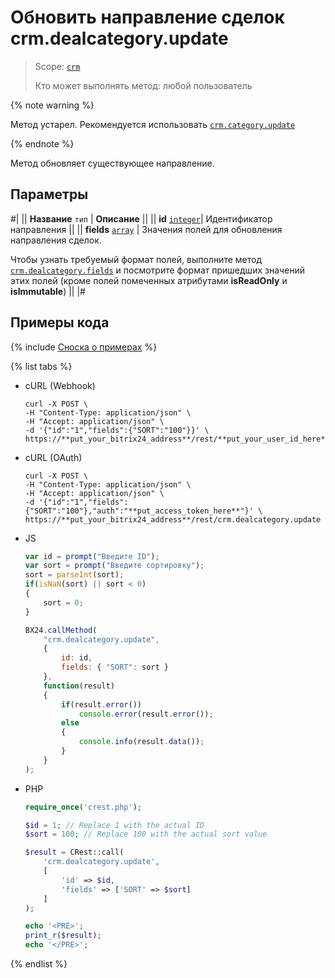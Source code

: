 # Обновить направление сделок crm.dealcategory.update

> Scope: [`crm`](../../../scopes/permissions.md)
>
> Кто может выполнять метод: любой пользователь

{% note warning %}

Метод устарел. Рекомендуется использовать  [`crm.category.update`](../../universal/category/crm-category-update.md)

{% endnote %}

Метод обновляет существующее направление.

## Параметры

#|
|| **Название**
`тип` | **Описание** ||
|| **id** 
[`integer`](../../../data-types.md)| Идентификатор направления ||
|| **fields**
[`array`](../../../data-types.md) | Значения полей для обновления направления сделок.

Чтобы узнать требуемый формат полей, выполните метод [`crm.dealcategory.fields`](./crm-deal-category-fields.md) и посмотрите формат пришедших значений этих полей (кроме полей помеченных атрибутами **isReadOnly** и **isImmutable**) ||
|#

## Примеры кода

{% include [Сноска о примерах](../../../../_includes/examples.md) %}

{% list tabs %}

- cURL (Webhook)

    ```http
    curl -X POST \
    -H "Content-Type: application/json" \
    -H "Accept: application/json" \
    -d '{"id":"1","fields":{"SORT":"100"}}' \
    https://**put_your_bitrix24_address**/rest/**put_your_user_id_here**/**put_your_webhook_here**/crm.dealcategory.update
    ```

- cURL (OAuth)

    ```http
    curl -X POST \
    -H "Content-Type: application/json" \
    -H "Accept: application/json" \
    -d '{"id":"1","fields":{"SORT":"100"},"auth":"**put_access_token_here**"}' \
    https://**put_your_bitrix24_address**/rest/crm.dealcategory.update
    ```

- JS

    ```js
    var id = prompt("Введите ID");
    var sort = prompt("Введите сортировку");
    sort = parseInt(sort);
    if(isNaN(sort) || sort < 0)
    {
        sort = 0;
    }

    BX24.callMethod(
        "crm.dealcategory.update",
        {
            id: id,
            fields: { "SORT": sort }
        },
        function(result)
        {
            if(result.error())
                console.error(result.error());
            else
            {
                console.info(result.data());
            }
        }
    );
    ```

- PHP

    ```php
    require_once('crest.php');

    $id = 1; // Replace 1 with the actual ID
    $sort = 100; // Replace 100 with the actual sort value

    $result = CRest::call(
        'crm.dealcategory.update',
        [
            'id' => $id,
            'fields' => ['SORT' => $sort]
        ]
    );

    echo '<PRE>';
    print_r($result);
    echo '</PRE>';
    ```

{% endlist %}